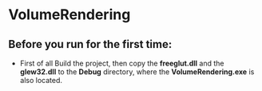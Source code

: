 # VolumeRendering
 
 ## Before you run for the first time:
 
 - First of all Build the project, then copy the **freeglut.dll** and the **glew32.dll** to the **Debug** directory, where the **VolumeRendering.exe** is also located. 
